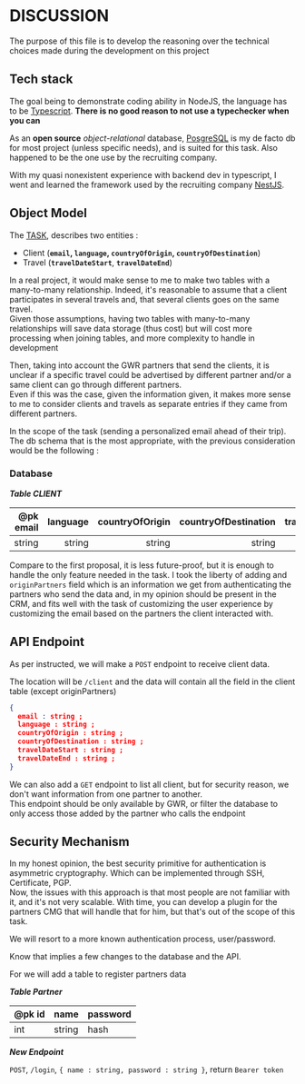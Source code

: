 # DISCUSSION

The purpose of this file is to develop the reasoning over the technical choices made during the development
on this project

## Tech stack

The goal being to demonstrate coding ability in NodeJS, the language has to be [Typescript](https://www.typescriptlang.org/).
**There is no good reason to not use a typechecker when you can**

As an **open source** *object-relational* database, [PosgreSQL](https://www.postgresql.org/) is my de facto db for most project (unless specific needs), and is suited for this task. Also happened to be the one use by the recruiting company.

With my quasi nonexistent experience with backend dev in typescript, I went and learned the framework used by the recruiting company [NestJS](https://nestjs.com/).

## Object Model

The [TASK](TASK.md), describes two entities :

- Client (**`email`, `language`, `countryOfOrigin`, `countryOfDestination`**)
- Travel (**`travelDateStart`**, **`travelDateEnd`**)

In a real project, it would make sense to me to make two tables
with a many-to-many relationship.
Indeed, it's reasonable to assume that a client participates in several travels and, that several clients goes on the same travel.\
Given those assumptions, having two tables with many-to-many relationships will save data storage (thus cost) but will cost more processing when joining tables, and more complexity to handle in development

Then, taking into account the GWR partners that send the clients,
it is unclear if a specific travel could be advertised by different partner and/or a same client can go through different partners.\
Even if this was the case, given the information given, it makes more sense to me to consider clients and travels as separate entries if they came from different partners.

In the scope of the task (sending a personalized email ahead of their trip). The db schema that is the most appropriate, with the previous consideration would be the following :

### Database

***Table CLIENT***

|@pk email | language | countryOfOrigin | countryOfDestination | travelDateStart | travelDateEnd | originPartners|
|---:|---:|---:|---:|---:|---:|---:|
|string|string|string|string|date|date|string|

Compare to the first proposal, it is less future-proof, but it is enough to handle the only feature needed in the task.
I took the liberty of adding and `originPartners` field which is an information we get from authenticating the partners who send the data and, in my opinion should be present in the CRM, and fits well with the task of customizing the user experience by customizing the email based on the partners the client interacted with.

## API Endpoint

As per instructed, we will make a `POST` endpoint to receive client data.

The location will be `/client` and the data will contain all the field in the client table (except originPartners)

```json
{
  email : string ;
  language : string ;
  countryOfOrigin : string ;
  countryOfDestination : string ;
  travelDateStart : string ;
  travelDateEnd : string ;
}
```

We can also add a `GET` endpoint to list all client, but for security reason, we don't want information from one partner to another.\
This endpoint should be only available by GWR, or filter the database to only access those added by the partner who calls the endpoint

## Security Mechanism

In my honest opinion, the best security primitive for authentication is asymmetric cryptography. Which can be implemented through SSH, Certificate, PGP.\
Now, the issues with this approach is that most people are not familiar with it, and it's not very scalable.
With time, you can develop a plugin for the partners CMG that will handle that for him, but that's out of the scope of this task.

We will resort to a more known authentication process, user/password.

Know that implies a few changes to the database and the API.

For we will add a table to register partners data

***Table Partner***

| @pk id | name | password |
|---|---|---|
| int | string | hash |

***New Endpoint***

`POST`, `/login`, `{ name : string, password : string }`, return `Bearer token`

